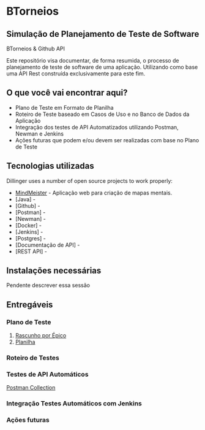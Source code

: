 # BTorneios
## Simulação de Planejamento de Teste de Software 

BTorneios & Github API

Este repositório visa documentar, de forma resumida, o processo de planejamento de teste de software de uma aplicação. Utilizando como base uma API Rest construída exclusivamente para este fim.

## O que você vai encontrar aqui?

- Plano de Teste em Formato de Planilha
- Roteiro de Teste baseado em Casos de Uso e no Banco de Dados da Aplicação
- Integração dos testes de API Automatizados utilizando Postman, Newman e Jenkins
- Ações futuras que podem e/ou devem ser realizadas com base no Plano de Teste


## Tecnologias utilizadas

Dillinger uses a number of open source projects to work properly:

- [MindMeister](https://www.mindmeister.com/) - Aplicação web para criação de mapas mentais.
- [Java] -
- [Github] -
- [Postman] -
- [Newman] -
- [Docker] -
- [Jenkins] -
- [Postgres] -
- [Documentação de API] -
- [REST API] -

## Instalações necessárias

Pendente descrever essa sessão

## Entregáveis

### Plano de Teste
1. [Rascunho por Épico](https://drive.google.com/file/d/14ShzTb7X_kJnNzywSMxiLdmJNbzjarqj/view?usp=drive_link)
2. [Planilha](https://docs.google.com/spreadsheets/d/12KJRirEyY2ziVwAqjiBmjaV5PoGdLF0p9b7xpm8R6S4/edit?usp=sharing)
### Roteiro de Testes
### Testes de API Automáticos
[Postman Collection](https://documenter.getpostman.com/view/29428391/2s9YeA9EMk)
### Integração Testes Automáticos com Jenkins
### Ações futuras